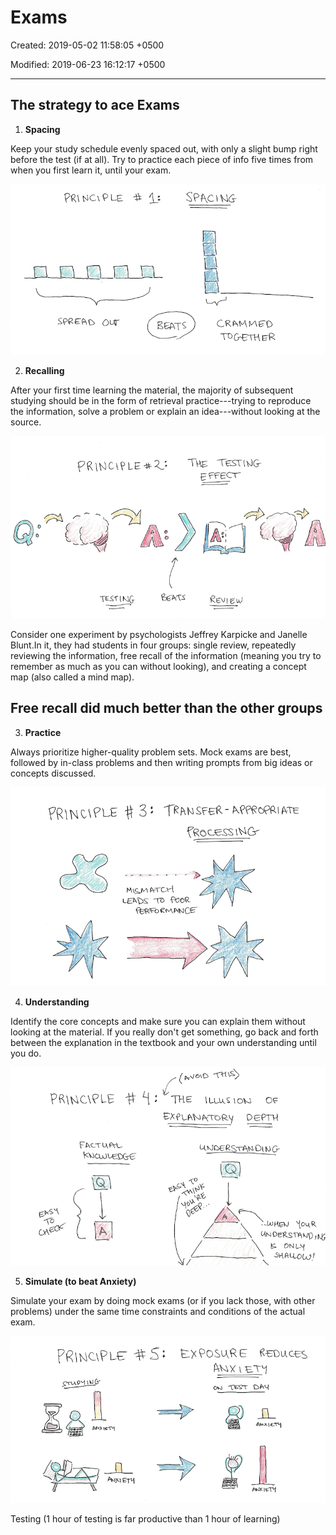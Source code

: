 # Exams

Created: 2019-05-02 11:58:05 +0500

Modified: 2019-06-23 16:12:17 +0500

---

## The strategy to ace Exams

1. **Spacing**

Keep your study schedule evenly spaced out, with only a slight bump right before the test (if at all). Try to practice each piece of info five times from when you first learn it, until your exam.

![-9N 1 Dśas ](media/Learning---Intro_Exams-image1.png)

2. **Recalling**

After your first time learning the material, the majority of subsequent studying should be in the form of retrieval practice---trying to reproduce the information, solve a problem or explain an idea---without looking at the source.

![image](media/Learning---Intro_Exams-image2.png)

Consider one experiment by psychologists Jeffrey Karpicke and Janelle Blunt.In it, they had students in four groups: single review, repeatedly reviewing the information, free recall of the information (meaning you try to remember as much as you can without looking), and creating a concept map (also called a mind map).

## Free recall did much better than the other groups

3. **Practice**

Always prioritize higher-quality problem sets. Mock exams are best, followed by in-class problems and then writing prompts from big ideas or concepts discussed.

![「 EN 刀 」 -80 ](media/Learning---Intro_Exams-image3.png)

4. **Understanding**

Identify the core concepts and make sure you can explain them without looking at the material. If you really don't get something, go back and forth between the explanation in the textbook and your own understanding until you do.

![image](media/Learning---Intro_Exams-image4.png)

5. **Simulate (to beat Anxiety)**

Simulate your exam by doing mock exams (or if you lack those, with other problems) under the same time constraints and conditions of the actual exam.

![image](media/Learning---Intro_Exams-image5.png)

Testing (1 hour of testing is far productive than 1 hour of learning)
